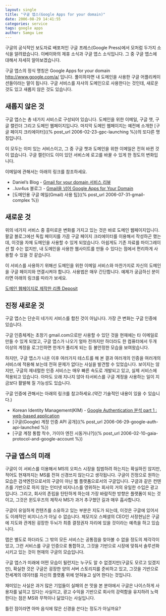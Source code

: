 ```yaml
---
layout: single
title: "구글 앱스(Google Apps for your domain)"
date: 2006-08-29 14:41:55
categories: service
tags: google apps
author: Samgu Lee
---
```


구글의 공식적인 보도자료 배포처인 구글 프레스(Google Press)에서 모처럼 두가지 소식을 알려왔습니다. 이베이와의 제휴 소식과 구글 앱스 소식입니다. 그 중 구글 앱스에 대해서 자세히 알아보겠습니다.

구글 앱스의 정식 명칭은 Google Apps for your domain http://www.google.com/a/ 입니다. 풀이하자면 내 도메인을 사용한 구글 어플리케이션들이라는 말이 됩니다. 구글 서비스를 자사의 도메인으로 사용한다는 것인데, 새로운 것도 있고 새롭지 않은 것도 있습니다.

## 새롭지 않은 것

구글 앱스는 총 네가지 서비스로 구성되어 있습니다. 도메인을 위한 이메일, 구글 챗, 구글 캘린더 그리고 도메인 웹페이지입니다. 마지막 도메인 웹페이지는 예전에 소개한 [구글 페이지 크리에이터]({% post_url 2006-02-23-gpc-launching %})의 또다른 명칭입니다.

이 모두는 이미 있는 서비스이고, 그 중 구글 챗과 도메인을 위한 이메일은 전혀 바뀐 것이 없습니다. 구글 캘린더도 이미 있던 서비스에 로고를 바꿀 수 있게 한 정도의 변화입니다.

이메일에 관해서는 아래의 링크를 참조하세요.

- Daniel’s Blog - [Gmail for your domain 서비스 리뷰](http://insoftwarehouse.com/blogs/brokenwings/archives/65)
- ..luv4us 블로그 - [Gmail을 넘어 Google Apps for Your Domain](http://luv4.us/39)
- [도메인용 구글 메일(Gmail) 사용 팁]({% post_url 2006-07-31-gmail-complex %})

## 새로운 것

위의 네가지 서비스 중 흥미로운 변화를 가지고 있는 것은 바로 도메인 웹페이지입니다. 팔글 블로그에선 독립 페이지를 가끔 구글 페이지 크리에이터를 이용해서 작성하곤 했는데, 이것을 자체 도메인을 사용할 수 있게 되었습니다. 아쉽게도 기존 자료를 마이그레이션 할 수는 없지만, 내 도메인을 사용한 웹사이트를 만들 수 있다는 점에서 편리하게 사용할 수 있을 것 같습니다.

이 서비스를 사용하기 위해선 도메인을 위한 이메일 서비스와 마찬가지로 자신의 도메인을 구글 페이지와 연결시켜야 합니다. 사용법은 매우 간단합니다. 예제가 궁금하신 분이라면 아래의 링크를 따라가 보세요.

[도메인 웹페이지로 제작한 리플 Deposit](http://pages.repl.net/)

## 진정 새로운 것

구글 앱스는 단순히 네가지 서비스를 합친 것이 아닙니다. 가장 큰 변화는 구글 인증에 있습니다.

구글 인증체계는 초창기 gmail.com으로만 사용할 수 있던 것을 현재에는 타 이메일로 만들 수 있게 되었고, 구글 앱스가 나오기 얼마 전까지만 하더라도 한 컴퓨터에서 두개 이상의 계정을 로그인하면 한개가 풀리게 되는 등 불안정한 모습을 보여왔습니다.

하지만, 구글 앱스가 나온 이후 여러가지 테스트를 해 본 결과 여러개의 인증을 여러개의 서비스에 적용해 보는데 전혀 문제가 없다는 사실을 발견할 수 있었습니다. 보이지는 않지만, 구글의 제네럴한 인증 서비스는 매우 빠른 속도로 개발되고 있고, 실제 서비스에 적용되고 있습니다. 아마도 오래 지나지 않아 타서비스를 구글 계정을 사용하는 일이 지금보다 활발해 질 가능성도 있습니다.

구글 인증에 관해서는 아래의 링크를 참고하세요.(약간 기술적인 내용이 있을 수 있습니다.)

- Korean Identity Management(KIM) - [Google Authentication 분석 part 1 : web-based application](http://ayo79.egloos.com/2541381)
- [구글(Google) 계정 인증 API 공개]({% post_url 2006-06-29-google-auth-api-launched %})
- [구글 계정 통합 착수, 가이아 엔진 시동거나?]({% post_url 2006-02-10-gaia-protocol-and-google-account %})

## 구글 앱스의 미래

구글이 이 서비스를 이용해서 MS의 오피스 시장을 침범하려 하는지는 확실하진 않지만, 적어도 현재까지는 MS를 전혀 신경쓰지 않는다고 생각됩니다. 구글이 진정으로 원하는 모습은 검색엔진으로서의 구글이 아닌 웹 플랫폼으로서의 구글입니다. 구글과 같은 컨텐츠를 기반으로 하지 않는 인터넷 비지니스를 영위하는 회사의 거의 유일한 수입은 광고입니다. 그리고, 회사의 존립을 탄탄하게 하는데 가장 바람직한 방향은 플랫폼이 되는 것이고, 그것은 윈도우즈의 제작사 MS가 과거 추구했던 길과 매우 흡사합니다.

구글이 유일하게 컨텐츠를 소유하고 있는 부분은 지도가 되는데, 이것은 구글에 있어서도 이례적인 비지니스가 아닐 수 없습니다. 제모지오 스페셜의 CEO인 서정현님은 구글에 지도와 관계된 굉장한 두뇌가 최종 결정권자 자리에 있을 것이라는 예측을 하고 있습니다.

맵은 별도로 하더라도 그 밖의 모든 서비스는 공통점을 찾아볼 수 없을 정도의 제각각이었고, 그런 서비스를 구글 인증으로 통합하고, 그것을 기반으로 시장에 맞춰서 솔루션화 시키고 있는 것이 현재의 구글의 모습입니다.

구글 앱스가 미래에 어떤 모습이 될런지는 누구도 알 수 없겠지만(구글도 모르고 있겠지만), 확실한 것은 구글은 굉장한 양의 서버 스토리지를 준비하고 있고, 그것을 기반으로 전세계의 데이터를 자신의 플랫폼 위에 얻혀놓고 싶어 한다는 것입니다.

재미있는 사실은 과거 많은 기업들이 실패의 쓴 맛을 본 분야에서 구글은 나이스하게 사용자를 넒히고 있다는 사실이고, 광고 수익을 기반으로 회사의 강력함을 유지하려 노력한다는 점은 MS와 무척이나 닮았다는 사실입니다.

틀린 점이라면 아마 음식에 많은 신경을 쓴다는 정도가 아닐까요?
